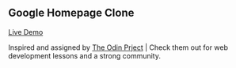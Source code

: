 ## Google Homepage Clone

[Live Demo](https://duhhbzz.github.io/google-homepage)

Inspired and assigned by [The Odin Prject](http://www.theodinproject.com) | Check them out for web development lessons
and a strong community.
